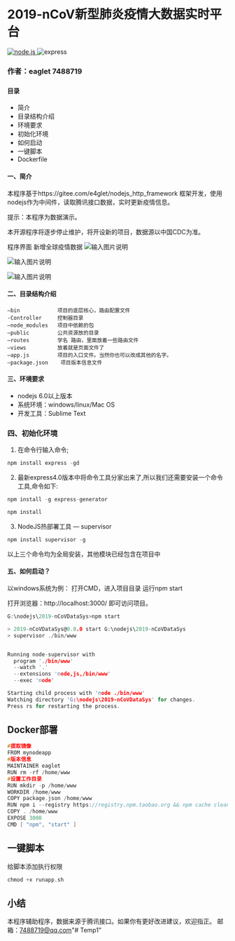 # 2019-nCoV新型肺炎疫情大数据实时平台
<a href="https://github.com/nodejs/node">
    <img src="https://img.shields.io/badge/node.js-12.16.1-brightgreen.svg" alt="node.js">
  </a>
  <img src="https://img.shields.io/badge/express-4.15.2-brightgreen.svg" alt="express">

### 作者：eaglet 7488719
### 

#### 目录

- 简介
- 目录结构介绍
- 环境要求
- 初始化环境
- 如何启动
- 一键脚本
- Dockerfile

#### 一、简介
  本程序基于https://gitee.com/e4glet/nodejs_http_framework 框架开发，使用nodejs作为中间件，读取腾讯接口数据，实时更新疫情信息。

  提示：本程序为数据演示。

  本开源程序将逐步停止维护，将开设新的项目，数据源以中国CDC为准。
  
程序界面
新增全球疫情数据
![输入图片说明](https://images.gitee.com/uploads/images/2020/0315/022241_e7e89610_1651640.png "屏幕截图.png")

![输入图片说明](https://images.gitee.com/uploads/images/2020/0214/092226_be42a415_1651640.png "屏幕截图.png")

![输入图片说明](https://images.gitee.com/uploads/images/2020/0214/092307_a6daa42c_1651640.png "屏幕截图.png")


#### 二、目录结构介绍
    –bin            项目的底层核心，路由配置文件
	-Controller     控制器目录
    –node_modules   项目中依赖的包
    –public         公共资源放的目录
    –routes         学名 路由，里面放着一些路由文件
    –views          放着就是页面文件了
    –app.js         项目的入口文件。当然你也可以改成其他的名字。
    –package.json    项目版本信息文件
    
#### 三、环境要求
- nodejs 6.0以上版本
- 系统环境：windows/linux/Mac OS
- 开发工具：Sublime Text

###  四、初始化环境
1. 在命令行输入命令;
```c
npm install express -gd
```

2. 最新express4.0版本中将命令工具分家出来了,所以我们还需要安装一个命令工具,命令如下:
```c
npm install -g express-generator
``` 

```c
npm install
``` 

3. NodeJS热部署工具 — supervisor
```c
npm install supervisor -g
```

以上三个命令均为全局安装，其他模块已经包含在项目中


#### 五、如何启动？
以windows系统为例：
打开CMD，进入项目目录
运行npm start

打开浏览器：http://localhost:3000/
即可访问项目。
```c
G:\nodejs\2019-nCoVDataSys>npm start

> 2019-nCoVDataSys@0.0.0 start G:\nodejs\2019-nCoVDataSys
> supervisor ./bin/www


Running node-supervisor with
  program './bin/www'
  --watch '.'
  --extensions 'node,js,/bin/www'
  --exec 'node'

Starting child process with 'node ./bin/www'
Watching directory 'G:\nodejs\2019-nCoVDataSys' for changes.
Press rs for restarting the process.

```

## Docker部署

```c
#提取镜像
FROM mynodeapp
#版本信息
MAINTAINER eaglet
RUN rm -rf /home/www
#设置工作目录
RUN mkdir -p /home/www
WORKDIR /home/www
COPY package.json /home/www
RUN npm i --registry https://registry.npm.taobao.org && npm cache clean && npm install express -gd && npm install -g express-generator && npm install supervisor -g
COPY . /home/www
EXPOSE 3000
CMD [ "npm", "start" ]
```

## 一键脚本
给脚本添加执行权限
```c
chmod +x runapp.sh
```

## 小结
本程序辅助程序，数据来源于腾讯接口。如果你有更好改进建议，欢迎指正。
邮箱：7488719@qq.com"# Temp1" 
